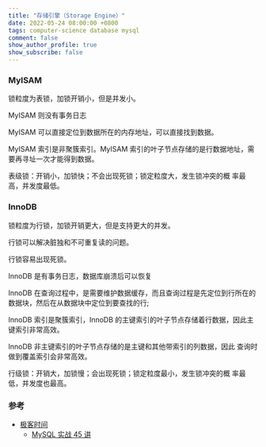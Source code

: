 ```yaml
---
title: "存储引擎（Storage Engine）"
date: 2022-05-24 08:00:00 +0800
tags: computer-science database mysql
comment: false
show_author_profile: true
show_subscribe: false
---
```


### MyISAM

锁粒度为表锁，加锁开销小，但是并发小。

MyISAM 则没有事务日志

MyISAM 可以直接定位到数据所在的内存地址，可以直接找到数据。

MyISAM 索引是非聚簇索引。MyISAM 索引的叶子节点存储的是行数据地址，需要再寻址一次才能得到数据。

表级锁：开销小，加锁快；不会出现死锁；锁定粒度大，发生锁冲突的概
率最高，并发度最低。

### InnoDB

锁粒度为行锁，加锁开销更大，但是支持更大的并发。

行锁可以解决脏独和不可重复读的问题。

行锁容易出现死锁。

InnoDB 是有事务日志，数据库崩溃后可以恢复

InnoDB 在查询过程中，是需要维护数据缓存，而且查询过程是先定位到行所在的数据块，然后在从数据块中定位到要查找的行;

InnoDB 索引是聚簇索引，InnoDB 的主键索引的叶子节点存储着行数据，因此主键索引非常高效。

InnoDB 非主键索引的叶子节点存储的是主键和其他带索引的列数据，因此
查询时做到覆盖索引会非常高效。

行级锁：开销大，加锁慢；会出现死锁；锁定粒度最小，发生锁冲突的概
率最低，并发度也最高。

### 参考

- [极客时间](https://time.geekbang.org/)
  - [MySQL 实战 45 讲](https://time.geekbang.org/column/intro/100020801?tab=catalog)